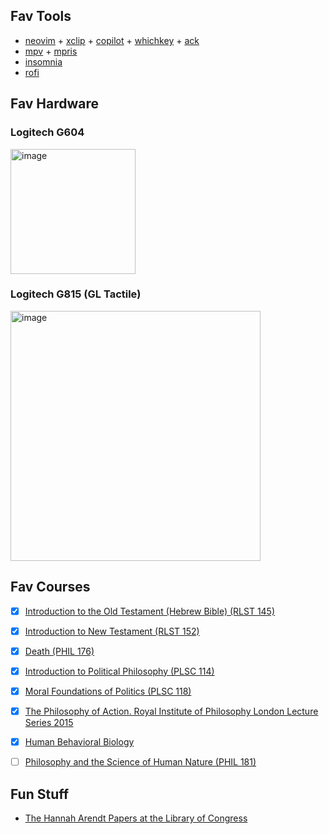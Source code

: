## Fav Tools

* [neovim](https://neovim.io/) + [xclip](https://github.com/astrand/xclip) + [copilot](https://github.com/github/copilot.vim) + [whichkey](https://github.com/folke/which-key.nvim) + [ack](https://beyondgrep.com/)
* [mpv](https://github.com/mpv-player/mpv) + [mpris](https://github.com/hoyon/mpv-mpris)
* [insomnia](https://insomnia.rest/)
* [rofi](https://github.com/davatorium/rofi)

## Fav Hardware

### Logitech G604
<a href="https://www.logitech.com/assets/65839/g604-lightspeed-wireless-gaming-mouse-qsg.pdf">
<img src="https://user-images.githubusercontent.com/395362/170582637-3cde4a4a-c69c-4349-ada1-b506e451a476.png" alt="image" width="200px">
</a>
  
### Logitech G815 (GL Tactile)
<a href="https://www.logitech.com/assets/65841/g815-lightsync-rgb-mechanical-gaming-keyboard.pdf">
<img src="https://user-images.githubusercontent.com/395362/170582584-d5cbb132-b879-4e0d-9764-a1f6c4fb3791.png" alt="image" width="400px">
</a>

## Fav Courses

* [x] [Introduction to the Old Testament (Hebrew Bible) (RLST 145)](https://www.youtube.com/watch?v=mo-YL-lv3RY&list=PLh9mgdi4rNeyuvTEbD-Ei0JdMUujXfyWi)
* [x] [Introduction to New Testament (RLST 152)](https://www.youtube.com/watch?v=dtQ2TS1CiDY&list=PLJJyc2gq_AG1pjTE4HMKse8HgyWIHzJj1)
* [x] [Death (PHIL 176)](https://www.youtube.com/watch?v=p2J7wSuFRl8&list=PLEA18FAF1AD9047B0)
* [x] [Introduction to Political Philosophy (PLSC 114)](https://www.youtube.com/watch?v=xhm55mIdSuk&list=PL8D95DEA9B7DFE825)
* [x] [Moral Foundations of Politics (PLSC 118)](https://www.youtube.com/watch?v=s6MOA_Y3MKE&list=PL2FD48CE33DFBEA7E)
* [x] [The Philosophy of Action. Royal Institute of Philosophy London Lecture Series 2015](https://www.youtube.com/watch?v=pBzpJ0S-W9k&list=PLqK-cZS_wviDVdjqlIhVSIXsI6KFPtdz9)
* [x] [Human Behavioral Biology](https://www.youtube.com/watch?v=NNnIGh9g6fA&list=PL848F2368C90DDC3D)
* [ ] [Philosophy and the Science of Human Nature (PHIL 181)](https://www.youtube.com/watch?v=q6Kkq7xULSo&list=PLE4A1AD89EA899C34)


## Fun Stuff

* [The Hannah Arendt Papers at the Library of Congress](http://memory.loc.gov/ammem/arendthtml/series.html)

<!--

![](https://visitor-badge.glitch.me/badge?page_id=hookdump.hookdump)

**hookdump/hookdump** is a ✨ _special_ ✨ repository because its `README.md` (this file) appears on your GitHub profile.

Here are some ideas to get you started:

- 🔭 I’m currently working on ...
- 🌱 I’m currently learning ...
- 👯 I’m looking to collaborate on ...
- 🤔 I’m looking for help with ...
- 💬 Ask me about ...
- 📫 How to reach me: ...
- 😄 Pronouns: ...
- ⚡ Fun fact: ...
-->
